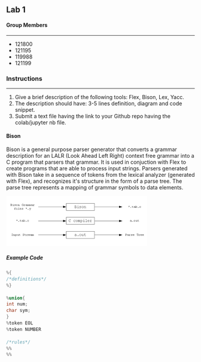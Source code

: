 ## Lab 1
#### Group Members
---
* 121800
* 121195
* 119988
* 121199

### Instructions
---
1. Give a brief description of the following tools: Flex, Bison, Lex, Yacc.
1. The description should have: 3-5 lines definition, diagram and code snippet.
1. Submit a text file having the link to your Github repo having the colab/jupyter nb file.

#### Bison
Bison is a general purpose parser generator that converts a grammar description for an LALR (Look Ahead Left Right) context free grammar into a C program that parsers that grammar. It is used in conjuction with Flex to create programs that are able to process input strings. Parsers generated with Bison take in a sequence of tokens from the lexical analyzer (generated with Flex), and recognizes it's structure in the form of a parse tree. The parse tree represents a mapping of grammar symbols to data elements.


![Bison Image](./bison.png)

##### Example Code
```C
%{
/*definitions*/
%}

%union{
int num;
char sym;
}
%token EOL
%token NUMBER

/*rules*/
%%
%%
```
